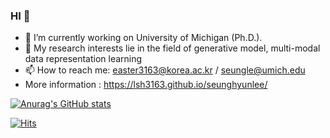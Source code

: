 ### HI 👋

- 🔭 I’m currently working on University of Michigan (Ph.D.).
- 🌱 My research interests lie in the field of generative model, multi-modal data representation learning
- 📫 How to reach me: easter3163@korea.ac.kr / seungle@umich.edu
- More information : https://lsh3163.github.io/seunghyunlee/

[![Anurag's GitHub stats](https://github-readme-stats.vercel.app/api?username=lsh3163)](https://github.com/lsh3163/github-readme-stats)

[![Hits](https://hits.seeyoufarm.com/api/count/incr/badge.svg?url=https%3A%2F%2Fgithub.com%2Flsh3163&count_bg=%2379C83D&title_bg=%23555555&icon=&icon_color=%23E7E7E7&title=hits&edge_flat=false)](https://hits.seeyoufarm.com)
